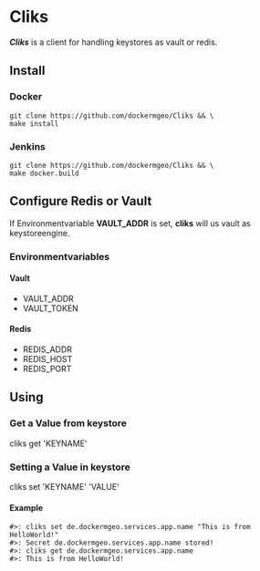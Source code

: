 # Cliks
***Cliks*** is a client for handling keystores as vault or redis.



## Install

### Docker
```
git clone https://github.com/dockermgeo/Cliks && \
make install
```
### Jenkins
```
git clone https://github.com/dockermgeo/Cliks && \
make docker.build
```


## Configure Redis or Vault
If Environmentvariable **VAULT_ADDR** is set, **cliks** will us vault as keystoreengine.


### Environmentvariables

#### Vault
- VAULT_ADDR
- VAULT_TOKEN

#### Redis
- REDIS_ADDR
- REDIS_HOST
- REDIS_PORT


## Using

### Get a Value from keystore
cliks get 'KEYNAME'

### Setting a Value in keystore
cliks set 'KEYNAME' 'VALUE'


#### Example
```
#>: cliks set de.dockermgeo.services.app.name "This is from HelloWorld!"
#>: Secret de.dockermgeo.services.app.name stored!
#>: cliks get de.dockermgeo.services.app.name
#>: This is from HelloWorld!
```
